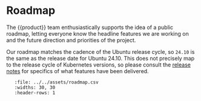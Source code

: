 # Roadmap

The {{product}} team enthusiastically supports the idea of a public
roadmap, letting everyone know the headline features we are working on and the
future direction and priorities of the project.

Our roadmap matches the cadence of the Ubuntu release cycle, so `24.10` is the
same as the release date for Ubuntu 24.10. This does not precisely map to the
release cycle of Kubernetes versions, so please consult the [release notes] for
specifics of what features have been delivered.


``` {csv-table} {{product}} public roadmap
   :file: ../../assets/roadmap.csv
   :widths: 30, 30
   :header-rows: 1
```


<!-- LINKS -->

[release notes]: ./releases